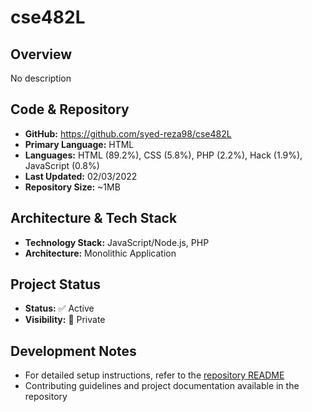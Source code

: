 # cse482L
## Overview

No description

## Code & Repository

- **GitHub:** https://github.com/syed-reza98/cse482L
- **Primary Language:** HTML
- **Languages:** HTML (89.2%), CSS (5.8%), PHP (2.2%), Hack (1.9%), JavaScript (0.8%)
- **Last Updated:** 02/03/2022
- **Repository Size:** ~1MB

## Architecture & Tech Stack

- **Technology Stack:** JavaScript/Node.js, PHP
- **Architecture:** Monolithic Application

## Project Status

- **Status:** ✅ Active
- **Visibility:** 🔐 Private

## Development Notes

- For detailed setup instructions, refer to the [repository README](https://github.com/syed-reza98/cse482L#readme)
- Contributing guidelines and project documentation available in the repository
